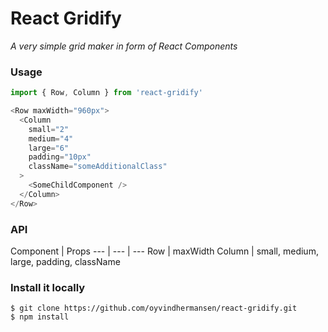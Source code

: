 # React Gridify
<i>A very simple grid maker in form of React Components</i>


### Usage
```javascript
import { Row, Column } from 'react-gridify'

<Row maxWidth="960px">
  <Column
    small="2"
    medium="4"
    large="6"
    padding="10px"
    className="someAdditionalClass"
  >
    <SomeChildComponent />
  </Column>
</Row>
```

### API
Component | Props
--- | --- | ---
Row | maxWidth
Column | small, medium, large, padding, className
### Install it locally
```
$ git clone https://github.com/oyvindhermansen/react-gridify.git
$ npm install
```
